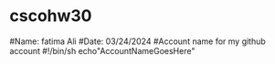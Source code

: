 # cscohw30
#Name: fatima Ali
#Date: 03/24/2024
#Account name for my github account
#!/bin/sh
echo"AccountNameGoesHere"

